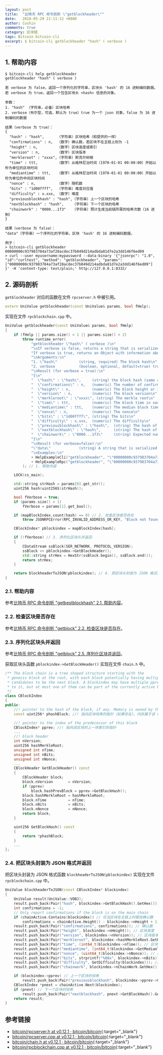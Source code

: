 ```yaml
---
layout: post
title:  "比特币 RPC 命令剖析 \"getblockheader\""
date:   2018-05-29 21:11:12 +0800
author: Coshin
comments: true
category: 区块链
tags: Bitcoin bitcoin-cli
excerpt: $ bitcoin-cli getblockheader "hash" ( verbose )
---
```

## 1. 帮助内容

```shell
$ bitcoin-cli help getblockheader
getblockheader "hash" ( verbose )

若 verbose 为 false，返回一个序列化的字符串，区块头 'hash' 的 16 进制编码数据。
若 verbose 为 true，返回一个包含区块头 <hash> 信息的对象。

参数：
1. "hash" （字符串，必备）区块哈希
2. verbose（布尔型，可选，默认为 true）true 为一个 json 对象，false 为 16 进制编码的数据

结果（verbose 为 true）：
{
  "hash" : "hash",      （字符串）区块哈希（和提供的一样）
  "confirmations" : n,  （数字）确认数，若区块不在主链上则为 -1
  "height" : n,         （数字）区块高度或索引
  "version" : n,        （数字）区块版本
  "merkleroot" : "xxxx",（字符串）默克尔树根
  "time" : ttt,         （数字）从格林尼治时间（1970-01-01 00:00:00）开始以秒为单位的区块时间
  "mediantime" : ttt,   （数字）从格林尼治时间（1970-01-01 00:00:00）开始以秒为单位的中间区块时间
  "nonce" : n,          （数字）随机数
  "bits" : "1d00ffff",  （字符串）难度对应值
  "difficulty" : x.xxx, （数字）难度
  "previousblockhash" : "hash",（字符串）上一个区块的哈希
  "nextblockhash" : "hash",    （字符串）下一个区块的哈希
  "chainwork" : "0000...1f3"   （字符串）预计生成当前链所需的哈希次数（16 进制）
}

结果（verbose 为 false）：
"data"（字符串）一个序列化的字符串，区块 'hash' 的 16 进制编码数据。

例子：
> bitcoin-cli getblockheader 00000000c937983704a73af28acdec37b049d214adbda81d7e2a3dd146f6ed09
> curl --user myusername:mypassword --data-binary '{"jsonrpc": "1.0", "id":"curltest", "method": "getblockheader", "params": ["00000000c937983704a73af28acdec37b049d214adbda81d7e2a3dd146f6ed09"] }' -H 'content-type: text/plain;' http://127.0.0.1:8332/
```

## 2. 源码剖析

`getblockheader` 对应的函数在文件 `rpcserver.h` 中被引用。

```cpp
extern UniValue getblockheader(const UniValue& params, bool fHelp);
```

实现在文件 `rpcblockchain.cpp` 中。

```cpp
UniValue getblockheader(const UniValue& params, bool fHelp)
{
    if (fHelp || params.size() < 1 || params.size() > 2)
        throw runtime_error(
            "getblockheader \"hash\" ( verbose )\n"
            "\nIf verbose is false, returns a string that is serialized, hex-encoded data for blockheader 'hash'.\n"
            "If verbose is true, returns an Object with information about blockheader <hash>.\n"
            "\nArguments:\n"
            "1. \"hash\"          (string, required) The block hash\n"
            "2. verbose           (boolean, optional, default=true) true for a json object, false for the hex encoded data\n"
            "\nResult (for verbose = true):\n"
            "{\n"
            "  \"hash\" : \"hash\",     (string) the block hash (same as provided)\n"
            "  \"confirmations\" : n,   (numeric) The number of confirmations, or -1 if the block is not on the main chain\n"
            "  \"height\" : n,          (numeric) The block height or index\n"
            "  \"version\" : n,         (numeric) The block version\n"
            "  \"merkleroot\" : \"xxxx\", (string) The merkle root\n"
            "  \"time\" : ttt,          (numeric) The block time in seconds since epoch (Jan 1 1970 GMT)\n"
            "  \"mediantime\" : ttt,    (numeric) The median block time in seconds since epoch (Jan 1 1970 GMT)\n"
            "  \"nonce\" : n,           (numeric) The nonce\n"
            "  \"bits\" : \"1d00ffff\", (string) The bits\n"
            "  \"difficulty\" : x.xxx,  (numeric) The difficulty\n"
            "  \"previousblockhash\" : \"hash\",  (string) The hash of the previous block\n"
            "  \"nextblockhash\" : \"hash\",      (string) The hash of the next block\n"
            "  \"chainwork\" : \"0000...1f3\"     (string) Expected number of hashes required to produce the current chain (in hex)\n"
            "}\n"
            "\nResult (for verbose=false):\n"
            "\"data\"             (string) A string that is serialized, hex-encoded data for block 'hash'.\n"
            "\nExamples:\n"
            + HelpExampleCli("getblockheader", "\"00000000c937983704a73af28acdec37b049d214adbda81d7e2a3dd146f6ed09\"")
            + HelpExampleRpc("getblockheader", "\"00000000c937983704a73af28acdec37b049d214adbda81d7e2a3dd146f6ed09\"")
        ); // 1. 帮助内容

    LOCK(cs_main);

    std::string strHash = params[0].get_str();
    uint256 hash(uint256S(strHash));

    bool fVerbose = true;
    if (params.size() > 1)
        fVerbose = params[1].get_bool();

    if (mapBlockIndex.count(hash) == 0) // 2. 检查区块是否存在
        throw JSONRPCError(RPC_INVALID_ADDRESS_OR_KEY, "Block not found");

    CBlockIndex* pblockindex = mapBlockIndex[hash];

    if (!fVerbose) // 3. 序列化区块头并返回
    {
        CDataStream ssBlock(SER_NETWORK, PROTOCOL_VERSION);
        ssBlock << pblockindex->GetBlockHeader();
        std::string strHex = HexStr(ssBlock.begin(), ssBlock.end());
        return strHex;
    }

    return blockheaderToJSON(pblockindex); // 4. 把区块头封装为 JSON 格式并返回
}
```

### 2.1. 帮助内容

参考[比特币 RPC 命令剖析 "getbestblockhash" 2.1. 帮助内容](/blog/2018/05/bitcoin-rpc-command-getbestblockhash.html#21-帮助内容)。

### 2.2. 检查区块是否存在

参考[比特币 RPC 命令剖析 "getblock" 2.2. 检查区块是否存在](/blog/2018/05/bitcoin-rpc-command-getblock.html#22-检查区块是否存在)。

### 2.3. 序列化区块头并返回

参考[比特币 RPC 命令剖析 "getblock" 2.5. 序列化区块并返回](/blog/2018/05/bitcoin-rpc-command-getblock.html#25-序列化区块并返回)。

获取区块头函数 `pblockindex->GetBlockHeader()` 实现在文件 `chain.h` 中。

```cpp
/** The block chain is a tree shaped structure starting with the
 * genesis block at the root, with each block potentially having multiple
 * candidates to be the next block. A blockindex may have multiple pprev pointing
 * to it, but at most one of them can be part of the currently active branch.
 */
class CBlockIndex
{
public:
    //! pointer to the hash of the block, if any. Memory is owned by this CBlockIndex
    const uint256* phashBlock; //! 指向区块哈希的指针（如果存在）。内存属于该 CBlockIndex

    //! pointer to the index of the predecessor of this block
    CBlockIndex* pprev; //! 指向该区块的上一块索引的指针
    ...
    //! block header
    int nVersion;
    uint256 hashMerkleRoot;
    unsigned int nTime;
    unsigned int nBits;
    unsigned int nNonce;
    ...
    CBlockHeader GetBlockHeader() const
    {
        CBlockHeader block;
        block.nVersion       = nVersion;
        if (pprev)
            block.hashPrevBlock = pprev->GetBlockHash();
        block.hashMerkleRoot = hashMerkleRoot;
        block.nTime          = nTime;
        block.nBits          = nBits;
        block.nNonce         = nNonce;
        return block;
    }

    uint256 GetBlockHash() const
    {
        return *phashBlock;
    }
    ...
};
```

### 2.4. 把区块头封装为 JSON 格式并返回

把区块头封装为 JSON 格式函数 `blockheaderToJSON(pblockindex)` 实现在文件 `rpcblockchain.cpp` 中。

```cpp
UniValue blockheaderToJSON(const CBlockIndex* blockindex)
{
    UniValue result(UniValue::VOBJ);
    result.push_back(Pair("hash", blockindex->GetBlockHash().GetHex())); // 区块哈希
    int confirmations = -1;
    // Only report confirmations if the block is on the main chain
    if (chainActive.Contains(blockindex)) // 仅当区块在主链上时报告确认数
        confirmations = chainActive.Height() - blockindex->nHeight + 1; // 计算确认数
    result.push_back(Pair("confirmations", confirmations)); // 确认数
    result.push_back(Pair("height", blockindex->nHeight)); // 区块高度
    result.push_back(Pair("version", blockindex->nVersion)); // 区块版本号
    result.push_back(Pair("merkleroot", blockindex->hashMerkleRoot.GetHex())); // 默克尔树根哈希
    result.push_back(Pair("time", (int64_t)blockindex->nTime)); // 区块创建时间
    result.push_back(Pair("mediantime", (int64_t)blockindex->GetMedianTimePast())); // 区块中间时间
    result.push_back(Pair("nonce", (uint64_t)blockindex->nNonce)); // 随机数
    result.push_back(Pair("bits", strprintf("%08x", blockindex->nBits))); // 难度对应值
    result.push_back(Pair("difficulty", GetDifficulty(blockindex))); // 难度
    result.push_back(Pair("chainwork", blockindex->nChainWork.GetHex())); // 链工作量

    if (blockindex->pprev) // 上一个区块的哈希
        result.push_back(Pair("previousblockhash", blockindex->pprev->GetBlockHash().GetHex()));
    CBlockIndex *pnext = chainActive.Next(blockindex);
    if (pnext) // 下一个区块的哈希
        result.push_back(Pair("nextblockhash", pnext->GetBlockHash().GetHex()));
    return result;
}
```

## 参考链接

* [bitcoin/rpcserver.h at v0.12.1 · bitcoin/bitcoin](https://github.com/bitcoin/bitcoin/blob/v0.12.1/src/rpcserver.h){:target="_blank"}
* [bitcoin/rpcserver.cpp at v0.12.1 · bitcoin/bitcoin](https://github.com/bitcoin/bitcoin/blob/v0.12.1/src/rpcserver.cpp){:target="_blank"}
* [bitcoin/chain.h at v0.12.1 · bitcoin/bitcoin](https://github.com/bitcoin/bitcoin/blob/v0.12.1/src/chain.h){:target="_blank"}
* [bitcoin/rpcblockchain.cpp at v0.12.1 · bitcoin/bitcoin](https://github.com/bitcoin/bitcoin/blob/v0.12.1/src/rpcblockchain.cpp){:target="_blank"}
